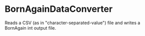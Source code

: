 # BornAgainDataConverter

Reads a CSV (as in "character-separated-value") file and writes a BornAgain int output file.